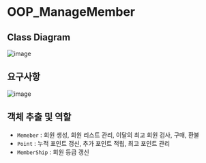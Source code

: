 # OOP_ManageMember
## Class Diagram
![image](https://github.com/wooyong99/OOP_ManageMember/assets/85385921/810aa0a3-e337-4468-8551-72605eba697f)

## 요구사항
![image](https://github.com/wooyong99/OOP_ManageMember/assets/85385921/9687f29c-0211-427d-8b35-d03e328cf83b)

## 객체 추출 및 역할

- ```Memeber``` : 회원 생성, 회원 리스트 관리, 이달의 최고 회원 검사, 구매, 환불
- ```Point``` : 누적 포인트 갱신, 추가 포인트 적립, 최고 포인트 관리
- ```MemberShip``` : 회원 등급 갱신

